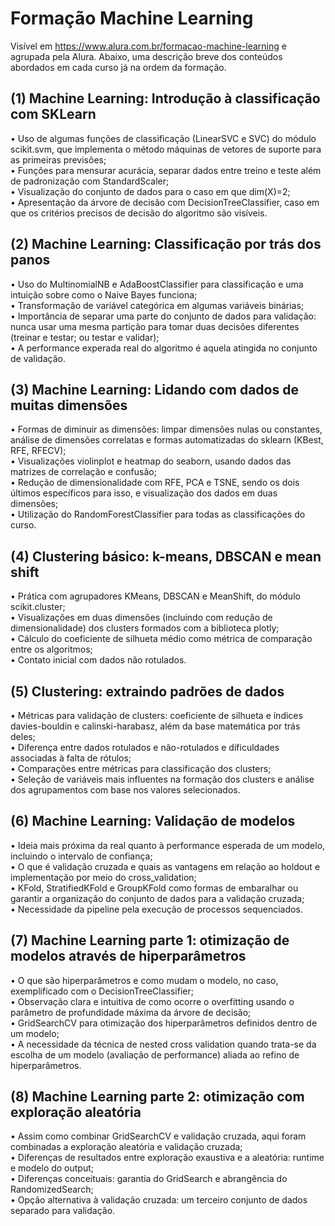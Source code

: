 # Formação Machine Learning

Visível em https://www.alura.com.br/formacao-machine-learning e agrupada pela Alura. Abaixo, uma descrição breve dos conteúdos abordados em cada curso já na ordem da formação.

## (1) Machine Learning: Introdução à classificação com SKLearn

• Uso de algumas funções de classificação (LinearSVC e SVC) do módulo scikit.svm, que implementa o método máquinas de vetores de suporte para as primeiras previsões;<br/>
• Funções para mensurar acurácia, separar dados entre treino e teste além de padronização com StandardScaler;<br/>
• Visualização do conjunto de dados para o caso em que dim(X)=2;<br/>
• Apresentação da árvore de decisão com DecisionTreeClassifier, caso em que os critérios precisos de decisão do algoritmo são visíveis.

## (2) Machine Learning: Classificação por trás dos panos

• Uso do MultinomialNB e AdaBoostClassifier para classificação e uma intuição sobre como o Naive Bayes funciona;<br/>
• Transformação de variável categórica em algumas variáveis binárias;<br/>
• Importância de separar uma parte do conjunto de dados para validação: nunca usar uma mesma partição para tomar duas decisões diferentes (treinar e testar; ou testar e validar);<br/>
• A performance experada real do algoritmo é aquela atingida no conjunto de validação.

## (3) Machine Learning: Lidando com dados de muitas dimensões

• Formas de diminuir as dimensões: limpar dimensões nulas ou constantes, análise de dimensões correlatas e formas automatizadas do sklearn (KBest, RFE, RFECV);<br/>
• Visualizações violinplot e heatmap do seaborn, usando dados das matrizes de correlação e confusão;<br/>
• Redução de dimensionalidade com RFE, PCA e TSNE, sendo os dois últimos específicos para isso, e visualização dos dados em duas dimensões;<br/>
• Utilização do RandomForestClassifier para todas as classificações do curso.

## (4) Clustering básico: k-means, DBSCAN e mean shift

• Prática com agrupadores KMeans, DBSCAN e MeanShift, do módulo scikit.cluster;<br/>
• Visualizações em duas dimensões (incluindo com redução de dimensionalidade) dos clusters formados com a biblioteca plotly;<br/>
• Cálculo do coeficiente de silhueta médio como métrica de comparação entre os algoritmos;<br/>
• Contato inicial com dados não rotulados.

## (5) Clustering: extraindo padrões de dados

• Métricas para validação de clusters: coeficiente de silhueta e índices davies-bouldin e calinski-harabasz, além da base matemática por trás deles;<br/>
• Diferença entre dados rotulados e não-rotulados e dificuldades associadas à falta de rótulos;<br/>
• Comparações entre métricas para classificação dos clusters;<br/>
• Seleção de variáveis mais influentes na formação dos clusters e análise dos agrupamentos com base nos valores selecionados.

## (6) Machine Learning: Validação de modelos

• Ideia mais próxima da real quanto à performance esperada de um modelo, incluindo o intervalo de confiança;<br/>
• O que é validação cruzada e quais as vantagens em relação ao holdout e implementação por meio do cross_validation;<br/>
• KFold, StratifiedKFold e GroupKFold como formas de embaralhar ou garantir a organização do conjunto de dados para a validação cruzada;<br/>
• Necessidade da pipeline pela execução de processos sequenciados.

## (7) Machine Learning parte 1: otimização de modelos através de hiperparâmetros

• O que são hiperparâmetros e como mudam o modelo, no caso, exemplificado com o DecisionTreeClassifier;<br/>
• Observação clara e intuitiva de como ocorre o overfitting usando o parâmetro de profundidade máxima da árvore de decisão;<br/>
• GridSearchCV para otimização dos hiperparâmetros definidos dentro de um modelo;<br/>
• A necessidade da técnica de nested cross validation quando trata-se da escolha de um modelo (avaliação de performance) aliada ao refino de hiperparâmetros.

## (8) Machine Learning parte 2: otimização com exploração aleatória

• Assim como combinar GridSearchCV e validação cruzada, aqui foram combinadas a exploração aleatória e validação cruzada;<br/>
• Diferenças de resultados entre exploração exaustiva e a aleatória: runtime e modelo do output;<br/>
• Diferenças conceituais: garantia do GridSearch e abrangência do RandomizedSearch;<br/>
• Opção alternativa à validação cruzada: um terceiro conjunto de dados separado para validação.
